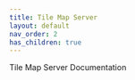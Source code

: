 ```yaml
---
title: Tile Map Server
layout: default
nav_order: 2
has_children: true
---
```


Tile Map Server Documentation